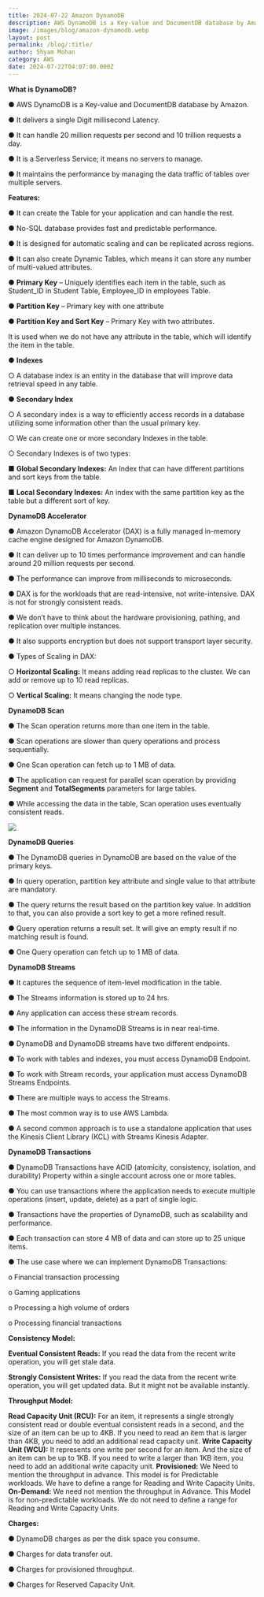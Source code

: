 ```yaml
---
title: 2024-07-22 Amazon DynamoDB
description: AWS DynamoDB is a Key-value and DocumentDB database by Amazon.
image: /images/blog/amazon-dynamodb.webp
layout: post
permalink: /blog/:title/
author: Shyam Mohan
category: AWS
date: 2024-07-22T04:07:00.000Z
---
```

**What is DynamoDB?**

● AWS DynamoDB is a Key-value and DocumentDB database by Amazon.

● It delivers a single Digit millisecond Latency.

● It can handle 20 million requests per second and 10 trillion requests a day.

● It is a Serverless Service; it means no servers to manage.

● It maintains the performance by managing the data traffic of tables over multiple servers.

  

**Features:**

● It can create the Table for your application and can handle the rest.

● No-SQL database provides fast and predictable performance.

● It is designed for automatic scaling and can be replicated across regions.

● It can also create Dynamic Tables, which means it can store any number of multi-valued attributes.

● **Primary Key** – Uniquely identifies each item in the table, such as Student_ID in Student Table, Employee_ID in employees Table.

● **Partition Key** – Primary key with one attribute

● **Partition Key and Sort Key** – Primary Key with two attributes.

It is used when we do not have any attribute in the table, which will identify the item in the table.

● **Indexes**

○ A database index is an entity in the database that will improve data retrieval speed in any table.

● **Secondary Index**

○ A secondary index is a way to efficiently access records in a database utilizing some information other than the usual primary key.

○ We can create one or more secondary Indexes in the table.

○ Secondary Indexes is of two types:

■ **Global Secondary Indexes:** An Index that can have different partitions and sort keys from the table.

■ **Local Secondary Indexes:** An index with the same partition key as the table but a different sort of key.

  

**DynamoDB Accelerator**

● Amazon DynamoDB Accelerator (DAX) is a fully managed in-memory cache engine designed for Amazon DynamoDB.

● It can deliver up to 10 times performance improvement and can handle around 20 million requests per second.

● The performance can improve from milliseconds to microseconds.

● DAX is for the workloads that are read-intensive, not write-intensive. DAX is not for strongly consistent reads.

● We don’t have to think about the hardware provisioning, pathing, and replication over multiple instances.

● It also supports encryption but does not support transport layer security.

● Types of Scaling in DAX:

○ **Horizontal Scaling:** It means adding read replicas to the cluster. We can add or remove up to 10 read replicas.

○ **Vertical Scaling:** It means changing the node type.

  

**DynamoDB Scan**

● The Scan operation returns more than one item in the table.

● Scan operations are slower than query operations and process sequentially.

● One Scan operation can fetch up to 1 MB of data.

● The application can request for parallel scan operation by providing **Segment** and **TotalSegments** parameters for large tables.

● While accessing the data in the table, Scan operation uses eventually consistent reads.

  

![](https://lh7-rt.googleusercontent.com/docsz/AD_4nXc-NPbMLY9j_x8QEmX4w9-ALaUd4xYi84KAFU6ypMwe8jrYuVT04iAowUJDmVNMBdPcZ-od3iBV0E4QIdqUj5-w9RzsJO4miKPxseqHfBHdHXklaOiJkI884cq3foIKXI9OtEdihu4lVpsGYZUBOVgjvQVE?key=DolJBsYn1X8zMHIyAnLicQ)

  

**DynamoDB Queries**

● The DynamoDB queries in DynamoDB are based on the value of the primary keys.

● In query operation, partition key attribute and single value to that attribute are mandatory.

● The query returns the result based on the partition key value. In addition to that, you can also provide a sort key to get a more refined result.

● Query operation returns a result set. It will give an empty result if no matching result is found.

● One Query operation can fetch up to 1 MB of data.

  

**DynamoDB Streams**

● It captures the sequence of item-level modification in the table.

● The Streams information is stored up to 24 hrs.

● Any application can access these stream records.

● The information in the DynamoDB Streams is in near real-time.

● DynamoDB and DynamoDB streams have two different endpoints.

● To work with tables and indexes, you must access DynamoDB Endpoint.

● To work with Stream records, your application must access DynamoDB Streams Endpoints.

● There are multiple ways to access the Streams.

● The most common way is to use AWS Lambda.

● A second common approach is to use a standalone application that uses the Kinesis Client Library (KCL) with Streams Kinesis Adapter.

  

**DynamoDB Transactions**

● DynamoDB Transactions have ACID (atomicity, consistency, isolation, and durability) Property within a single account across one or more tables.

● You can use transactions where the application needs to execute multiple operations (insert, update, delete) as a part of single logic.

● Transactions have the properties of DynamoDB, such as scalability and performance.

● Each transaction can store 4 MB of data and can store up to 25 unique items.

● The use case where we can implement DynamoDB Transactions:

o Financial transaction processing

o Gaming applications

o Processing a high volume of orders

o Processing financial transactions

  

**Consistency Model:**

**Eventual Consistent Reads:** If you read the data from the recent write operation, you will get stale data.

**Strongly Consistent Writes:** If you read the data from the recent write operation, you will get updated data. But it might not be available instantly.

  

**Throughput Model:**

**Read Capacity Unit (RCU):** For an item, it represents a single strongly consistent read or double eventual consistent reads in a second, and the size of an item can be up to 4KB. If you need to read an item that is larger than 4KB, you need to add an additional read capacity unit.
**Write Capacity Unit (WCU):** It represents one write per second for an item. And the size of an item can be up to 1KB. If you need to write a larger than 1KB item, you need to add an additional write capacity unit.
**Provisioned:** We Need to mention the throughput in advance. This model is for Predictable workloads. We have to define a range for Reading and Write Capacity Units.
**On-Demand:** We need not mention the throughput in Advance. This Model is for non-predictable workloads. We do not need to define a range for Reading and Write Capacity Units.
  

**Charges:**

● DynamoDB charges as per the disk space you consume.

● Charges for data transfer out.

● Charges for provisioned throughput.

● Charges for Reserved Capacity Unit.
